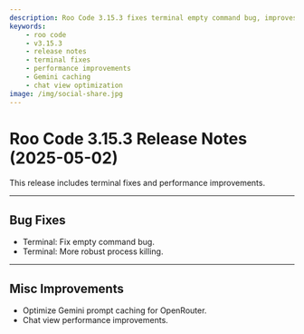 ```yaml
---
description: Roo Code 3.15.3 fixes terminal empty command bug, improves process killing reliability, and optimizes Gemini caching for OpenRouter.
keywords:
    - roo code
    - v3.15.3
    - release notes
    - terminal fixes
    - performance improvements
    - Gemini caching
    - chat view optimization
image: /img/social-share.jpg
---
```


# Roo Code 3.15.3 Release Notes (2025-05-02)

This release includes terminal fixes and performance improvements.

---

## Bug Fixes

- Terminal: Fix empty command bug.
- Terminal: More robust process killing.

---

## Misc Improvements

- Optimize Gemini prompt caching for OpenRouter.
- Chat view performance improvements.
